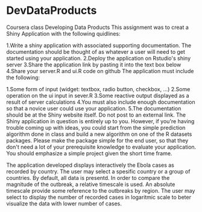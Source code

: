 # DevDataProducts
Coursera class Developing Data Products
This assignment was to creat a Shiny Application with the following quidlines:

1.Write a shiny application with associated supporting documentation. The documentation should be thought of as whatever a user will need to get started using your application.
2.Deploy the application on Rstudio's shiny server
3.Share the application link by pasting it into the text box below
4.Share your server.R and ui.R code on github
The application must include the following:

1.Some form of input (widget: textbox, radio button, checkbox, ...)
2.Some operation on the ui input in sever.R
3.Some reactive output displayed as a result of server calculations
4.You must also include enough documentation so that a novice user could use your application.
5.The documentation should be at the Shiny website itself. Do not post to an external link.
The Shiny application in question is entirely up to you. However, if you're having trouble coming up with ideas, you could start from the simple prediction algorithm done in class and build a new algorithm on one of the R datasets packages. Please make the package simple for the end user, so that they don't need a lot of your prerequisite knowledge to evaluate your application. You should emphasize a simple project given the short time frame. 

The application developed displays interactively the Ebola cases as recorded by country. The user may select a spesific country or a group of countries. By default, all data is presentd.
In order to compare the magnitude of the outbreak, a relative timescale is used. An absolute timescale provide some reference to the outbreaks by region.
The user may select to display the number of recorded cases in logaritmic scale to beter visualize the data with lower number of cases.
